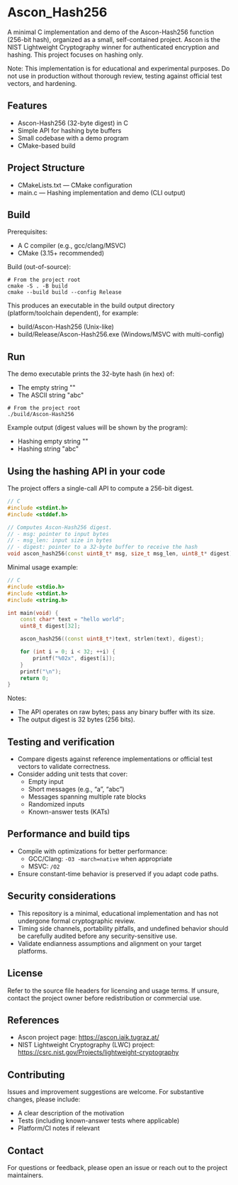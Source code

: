 # Ascon_Hash256

A minimal C implementation and demo of the Ascon-Hash256 function (256-bit hash), organized as a small, self-contained project. Ascon is the NIST Lightweight Cryptography winner for authenticated encryption and hashing. This project focuses on hashing only.

Note: This implementation is for educational and experimental purposes. Do not use in production without thorough review, testing against official test vectors, and hardening.

## Features

- Ascon-Hash256 (32-byte digest) in C
- Simple API for hashing byte buffers
- Small codebase with a demo program
- CMake-based build

## Project Structure

- CMakeLists.txt — CMake configuration
- main.c — Hashing implementation and demo (CLI output)

## Build

Prerequisites:
- A C compiler (e.g., gcc/clang/MSVC)
- CMake (3.15+ recommended)

Build (out-of-source):

```shell script
# From the project root
cmake -S . -B build
cmake --build build --config Release
```


This produces an executable in the build output directory (platform/toolchain dependent), for example:
- build/Ascon-Hash256 (Unix-like)
- build/Release/Ascon-Hash256.exe (Windows/MSVC with multi-config)

## Run

The demo executable prints the 32-byte hash (in hex) of:
- The empty string ""
- The ASCII string "abc"

```shell script
# From the project root
./build/Ascon-Hash256
```


Example output (digest values will be shown by the program):
- Hashing empty string ""
- Hashing string "abc"

## Using the hashing API in your code

The project offers a single-call API to compute a 256-bit digest.

```c++
// C
#include <stdint.h>
#include <stddef.h>

// Computes Ascon-Hash256 digest.
// - msg: pointer to input bytes
// - msg_len: input size in bytes
// - digest: pointer to a 32-byte buffer to receive the hash
void ascon_hash256(const uint8_t* msg, size_t msg_len, uint8_t* digest);
```


Minimal usage example:

```c++
// C
#include <stdio.h>
#include <stdint.h>
#include <string.h>

int main(void) {
    const char* text = "hello world";
    uint8_t digest[32];

    ascon_hash256((const uint8_t*)text, strlen(text), digest);

    for (int i = 0; i < 32; ++i) {
        printf("%02x", digest[i]);
    }
    printf("\n");
    return 0;
}
```


Notes:
- The API operates on raw bytes; pass any binary buffer with its size.
- The output digest is 32 bytes (256 bits).

## Testing and verification

- Compare digests against reference implementations or official test vectors to validate correctness.
- Consider adding unit tests that cover:
  - Empty input
  - Short messages (e.g., “a”, “abc”)
  - Messages spanning multiple rate blocks
  - Randomized inputs
  - Known-answer tests (KATs)

## Performance and build tips

- Compile with optimizations for better performance:
  - GCC/Clang: `-O3 -march=native` when appropriate
  - MSVC: `/O2`
- Ensure constant-time behavior is preserved if you adapt code paths.

## Security considerations

- This repository is a minimal, educational implementation and has not undergone formal cryptographic review.
- Timing side channels, portability pitfalls, and undefined behavior should be carefully audited before any security-sensitive use.
- Validate endianness assumptions and alignment on your target platforms.

## License

Refer to the source file headers for licensing and usage terms. If unsure, contact the project owner before redistribution or commercial use.

## References

- Ascon project page: https://ascon.iaik.tugraz.at/
- NIST Lightweight Cryptography (LWC) project: https://csrc.nist.gov/Projects/lightweight-cryptography

## Contributing

Issues and improvement suggestions are welcome. For substantive changes, please include:
- A clear description of the motivation
- Tests (including known-answer tests where applicable)
- Platform/CI notes if relevant

## Contact

For questions or feedback, please open an issue or reach out to the project maintainers.
